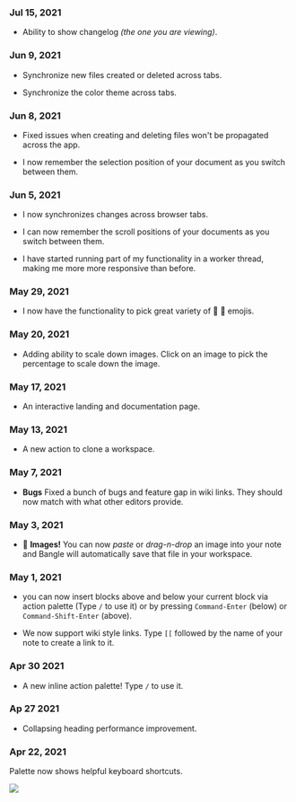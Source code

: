 ### Jul 15, 2021

- Ability to show changelog _(the one you are viewing)_.

### Jun 9, 2021

- Synchronize new files created or deleted across tabs.

- Synchronize the color theme across tabs.

### Jun 8, 2021

- Fixed issues when creating and deleting files won't be propagated across the app.

- I now remember the selection position of your document as you switch between them.

### Jun 5, 2021

- I now synchronizes changes across browser tabs.

- I can now remember the scroll positions of your documents as you switch between them.

- I have started running part of my functionality in a worker thread, making me more more responsive than before.

### May 29, 2021

- I now have the functionality to pick great variety of :partying_face:  :disguised_face:  emojis.

### May 20, 2021

- Adding ability to scale down images. Click on an image to pick the percentage to scale down the image.

### May 17, 2021

- An interactive landing and documentation page.

### May 13, 2021

- A new action to clone a workspace.

### May 7, 2021

- **Bugs** Fixed a bunch of bugs and feature gap in wiki links. They should now match with what other editors provide.

### May 3, 2021

- :city_sunset: **Images!** You can now _paste_ or _drag-n-drop_ an image into your note and Bangle will automatically save that file in your workspace.

### May 1, 2021

- you can now insert blocks above and below your current block via action palette (Type `/` to use it) or by pressing `Command-Enter` (below) or `Command-Shift-Enter` (above).

- We now support wiki style links. Type `[[` followed by the name of your note to create a link to it.

### Apr 30 2021

- A new inline action palette! Type `/` to use it.

### Ap 27 2021

- Collapsing heading performance improvement.

### Apr 22, 2021

Palette now shows helpful keyboard shortcuts.

![](/changelog/image-2021-05-03-22-12-19-498.png)